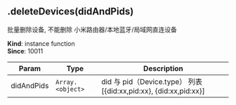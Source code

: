 <a name="module_miot/Device--module.exports..IDevice+deleteDevices"></a>

## .deleteDevices(didAndPids)
批量删除设备, 不能删除 小米路由器/本地蓝牙/局域网直连设备

**Kind**: instance function  
**Since**: 10011  

| Param | Type | Description |
| --- | --- | --- |
| didAndPids | <code>Array.&lt;object&gt;</code> | did 与 pid（Device.type） 列表 [{did:xx,pid:xx}, {did:xx,pid:xx}] |

